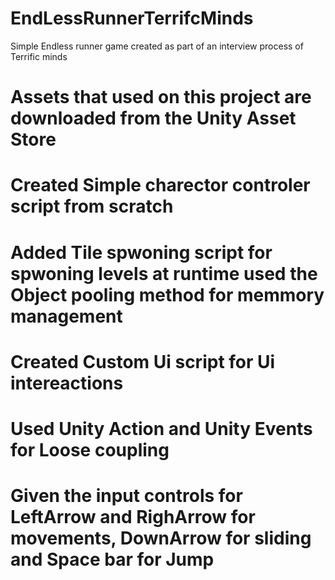 # EndLessRunnerTerrifcMinds
Simple Endless runner game created as part of an interview process of Terrific minds
# Assets that used on this project are downloaded from the Unity Asset Store
# Created Simple charector controler script from scratch
# Added Tile spwoning script for spwoning levels at runtime used the Object pooling method for memmory management
# Created Custom Ui script for Ui intereactions
# Used Unity Action and Unity Events for Loose coupling
# Given the input controls for LeftArrow and RighArrow for movements, DownArrow for sliding and Space bar for Jump
